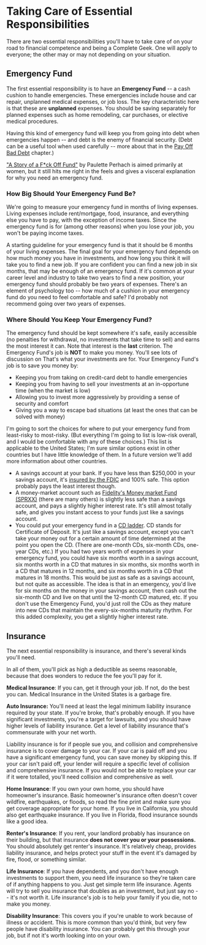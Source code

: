# Taking Care of Essential Responsibilities

There are two essential responsibilities you'll have to take care of on your road to financial competence and being a Complete Geek. One will apply to everyone; the other may or may not depending on your situation.

## Emergency Fund

The first essential responsibility is to have an **Emergency Fund** -- a
cash cushion to handle emergencies. These emergencies include house and
car repair, unplanned medical expenses, or job loss. The key
characteristic here is that these are **unplanned** expenses. You should
be saving separately for planned expenses such as home remodeling, car
purchases, or elective medical procedures.

Having this kind of emergency fund will keep you from going into debt
when emergencies happen -- and debt is the enemy of financial security.
(Debt can be a useful tool when used carefully -- more about that in the [Pay Off Bad Debt](./pay-off-bad-debt.md) chapter.)

["A Story of a F*ck Off Fund"](https://www.huffpost.com/entry/a-story-of-a-fuck-off-fund_b_9065308) by Paulette Perhach is aimed primarily at women, but it still hits me right in the feels and gives a visceral explanation for why you need an emergency fund.

### How Big Should Your Emergency Fund Be?

We're going to measure your emergency fund in months of living expenses. Living expenses include rent/mortgage, food, insurance, and everything else you have to pay, with the exception of income taxes. Since the emergency fund is for (among other reasons) when you lose your job, you won't be paying income taxes.

A starting guideline for your emergency fund is that it should be 6 months of your living expenses.  The final goal for your emergency fund depends on how much money you have in investments, and how long you think it will take you to find a new job. If you are confident you can find a new job in six months, that may be enough of an emergency fund. If it's common at your career level and industry to take two years to find a new position, your emergency fund should probably be two years of expenses. There's an element of psychology too -- how much of a cushion in your emergency fund do you need to feel comfortable and safe? I'd probably not recommend going over two years of expenses.

### Where Should You Keep Your Emergency Fund?

The emergency fund should be kept somewhere it's safe, easily accessible (no penalties for withdrawal, no investments that take time to sell) and earns the most interest it can. Note that interest is the **last** criterion. The Emergency Fund's job is **NOT** to make you money. You'll see lots of discussion on That's what your investments are for. Your Emergency Fund's job is to save you money by:

* Keeping you from taking on credit-card debt to handle emergencies
* Keeping you from having to sell your investments at an in-opportune time (when the market is low)
* Allowing you to invest more aggressively by providing a sense of security and comfort
* Giving you a way to escape bad situations (at least the ones that can be solved with money)

I'm going to sort the choices for where to put your emergency fund from least-risky to most-risky. (But everything I'm going to list is low-risk overall, and I would be comfortable with any of these choices.) This list is applicable to the United States; I'm sure similar options exist in other countries but I have little knowledge of them. In a future version we'll add more information about other countries.

* A savings account at your bank. If you have less than $250,000 in your savings account, it's [insured by the FDIC](https://www.fdic.gov/resources/deposit-insurance/faq/index.html) and 100% safe. This option probably pays the least interest though.
* A money-market account such as [Fidelity's Money market Fund (SPRXX)](https://fundresearch.fidelity.com/mutual-funds/summary/31617H201#!) (there are many others) is slightly less safe than a savings account, and pays a slightly higher interest rate. It's still almost totally safe, and gives you instant access to your funds just like a savings account.
* You could put your emergency fund in a [CD ladder](https://www.nerdwallet.com/article/banking/what-is-a-cd-ladder). CD stands for Certificate of Deposit. It's just like a savings account, except you can't take your money out for a certain amount of time determined at the point you open the CD. (There are one-month CDs, six-month CDs, one-year CDs, etc.) If you had two years worth of expenses in your emergency fund, you could have six months worth in a savings account, six months worth in a CD that matures in six months, six months worth in a CD that matures in 12 months, and six months worth in a CD that matures in 18 months. This would be just as safe as a savings account, but not quite as accessible. The idea is that in an emergency, you'd live for six months on the money in your savings account, then cash out the six-month CD and live on that until the 12-month CD matured, etc. If you don't use the Emergency Fund, you'd just roll the CDs as they mature into new CDs that maintain the every-six-months maturity rhythm. For this added complexity, you get a slightly higher interest rate.

## Insurance

The next essential responsibility is insurance, and there's several
kinds you'll need.

In all of them, you'll pick as high a deductible as seems reasonable,
because that does wonders to reduce the fee you'll pay for it.

**Medical Insurance**: If you can, get it through your job. If not, do the best you can. Medical Insurance in the United States is a garbage fire.

**Auto Insurance:** You'll need at least the legal minimum liability insurance required by your state. If you're broke, that's probably enough. If you have significant investments, you're a target for lawsuits, and you should have higher levels of liability insurance. Get a level of liability insurance that's commensurate with your net worth.

Liability insurance is for if people sue you, and collision and comprehensive insurance is to cover damage to your car. If your car is paid off and you have a significant emergency fund, you can save money by skipping this. If your car isn't paid off, your lender will require a specific level of collision and comprehensive insurance. If you would not be able to replace your car if it were totalled, you'll need collision and comprehensive as well.

**Home Insurance**: If you own your own home, you should have
homeowner's insurance. Basic homeowner's insurance often doesn't cover wildfire, earthquakes, or floods, so read the fine print and make sure you get coverage appropriate for your home. If you live in California, you should also get earthquake insurance. If you live in Florida, flood insurance sounds like a good idea.

**Renter's Insurance**: If you rent, your landlord probably has insurance on their building, but that insurance **does not cover you or your possessions.** You should absolutely get renter's insurance. It's relatively cheap, provides liability insurance, and helps protect your stuff in the event it's damaged by fire, flood, or something similar.

**Life Insurance**: If you have dependents, and you don't have enough
investments to support them, you need life insurance so they're taken care of if anything happens to you. Just get simple term life insurance. Agents will try to sell you insurance that doubles as an investment, but just say no -- it's not worth it. Life insurance's job is to help your family if you die, not to make you money.

**Disability Insurance**: This covers you if you're unable to work because of illness or accident. This is more common than you'd think, but very few people have disability insurance. You can probably get this through your job, but if not it's worth looking into on your own.
